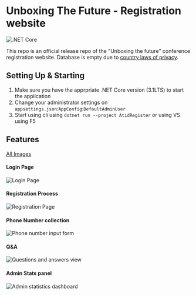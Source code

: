 # Unboxing The Future - Registration website

![.NET Core](https://github.com/avivnaaman/UnboxingTheFuture/workflows/.NET%20Core/badge.svg?branch=master)

This repo is an official release repo of the "Unboxing the future" conference registration website. Database is empty due to [country laws of privacy](https://www.knesset.gov.il/review/data/heb/law/kns9_privacy.pdf).

## Setting Up & Starting
1. Make sure you have the apprpriate .NET Core version (3.1LTS) to start the application
2. Change your administrator settings on `appsettings.json`:`AppConfig`:`DefaultAdminUser`
3. Start using cli using `dotnet run --project AtidRegister` or using VS using F5

## Features
[All Images](https://imgur.com/a/C5bFqEN)
#### Login Page
![Login Page](https://i.imgur.com/IWr6lNF.png)
#### Registration Process
![Registration Page](https://imgur.com/WRAhHsw.png)
#### Phone Number collection
![Phone number input form](https://imgur.com/9HaojKJ.png)
#### Q&A
![Questions and answers view](https://imgur.com/HstiEkx.png)
#### Admin Stats panel
![Admin statistics dashboard](https://imgur.com/1Lcw9zP.png)
